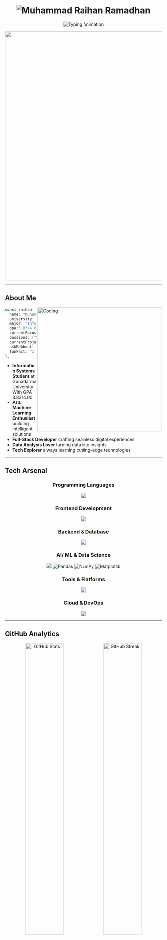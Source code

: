 
<h1 align="center">
  <img src="https://readme-typing-svg.demolab.com?font=Fira+Code&weight=500&size=45&duration=1&pause=999999&color=00BFFF&center=true&vCenter=true&width=750&height=100&lines=Muhammad+Raihan+Ramadhan" alt="Muhammad Raihan Ramadhan" />
</h1>

<p align="center">
  <img src="https://readme-typing-svg.herokuapp.com?font=Orbitron&size=40&duration=3000&pause=1000&color=00D9FF&center=true&vCenter=true&width=800&lines=Welcome+to+my+Digital+Universe+;Full-Stack+Developer+%7C+AI+Enthusiast;Data+Analyst+&+Data+Scientist+;Information+Systems+Student+" alt="Typing Animation" />
</p>

<div align="center">
  <img src="https://user-images.githubusercontent.com/74038190/225813708-98b745f2-7d22-48cf-9150-083f1b00d6c9.gif" width="800">
</div>

---

##  **About Me**

<img align="right" alt="Coding" width="400" src="https://user-images.githubusercontent.com/74038190/229223263-cf2e4b07-2615-4f87-9c38-e37600f8381a.gif">

```typescript
const raihan: Developer = {
  name: "Muhammad Raihan Ramadhan",
  university: "Gunadarma University",
  major: "Information Systems",
  gpa:3.83/4.00,
  currentFocus: "Data Analyst & Machine Learning",
  passions: ["Web Development", "Data Science", "AI/ML", "Data Analyst"],
  currentProject: "ML-powered Web Applications",
  askMeAbout: ["React", "Python", "Machine Learning", "APIs", "AI Automation"],
  funFact: "I debug with console.log() and I'm not ashamed! 😊"
};
```

-  **Information Systems Student** at Gunadarma University With GPA 3.83/4.00
-  **AI & Machine Learning Enthusiast** building intelligent solutions
-  **Full-Stack Developer** crafting seamless digital experiences
-  **Data Analysis Lover** turning data into insights
-  **Tech Explorer** always learning cutting-edge technologies

---

## **Tech Arsenal**

<div align="center">

### **Programming Languages**
<img src="https://skillicons.dev/icons?i=python,javascript,php,java,typescript&theme=dark" />

### **Frontend Development**
<img src="https://skillicons.dev/icons?i=react,nextjs,vue,html,css,tailwind,bootstrap&theme=dark" />

### **Backend & Database**
<img src="https://skillicons.dev/icons?i=nodejs,express,fastapi,mysql,mongodb,postgresql,redis&theme=dark" />

### **AI/ ML & Data Science**
<img src="https://skillicons.dev/icons?i=tensorflow,pytorch,sklearn&theme=dark" />
<img src="https://img.shields.io/badge/Pandas-150458?style=for-the-badge&logo=pandas&logoColor=white" alt="Pandas">
<img src="https://img.shields.io/badge/NumPy-013243?style=for-the-badge&logo=numpy&logoColor=white" alt="NumPy">
<img src="https://img.shields.io/badge/Matplotlib-11557c?style=for-the-badge&logo=matplotlib&logoColor=white" alt="Matplotlib">

### **Tools & Platforms**
<img src="https://skillicons.dev/icons?i=git,github,docker,vscode,figma,postman&theme=dark" />

### **Cloud & DevOps**
<img src="https://skillicons.dev/icons?i=aws,gcp,vercel,netlify&theme=dark" />

</div>

---

##  **GitHub Analytics**

<div align="center">
  <img width="49%" src="https://github-readme-stats.vercel.app/api?username=raihanrama&show_icons=true&theme=tokyonight&hide_border=true&count_private=true&include_all_commits=true" alt="GitHub Stats" />
  <img width="49%" src="https://github-readme-streak-stats.herokuapp.com/?user=raihanrama&theme=tokyonight&hide_border=true" alt="GitHub Streak" />
</div>

<div align="center">
  <img width="60%" src="https://github-readme-stats.vercel.app/api/top-langs/?username=raihanrama&layout=compact&theme=tokyonight&hide_border=true&langs_count=10" alt="Top 10 Languages" />
</div>

---

##  **Featured Projects**

<div align="center">

[![Readme Card](https://github-readme-stats.vercel.app/api/pin/?username=raihanrama&repo=refsys_prediction-python&theme=tokyonight&hide_border=true)](https://github.com/raihanrama/refsys_prediction-python)
[![Readme Card](https://github-readme-stats.vercel.app/api/pin/?username=raihanrama&repo=AI-Sentimen-Trend-TSX&theme=tokyonight&hide_border=true)](https://github.com/raihanrama/AI-Sentimen-Trend-TSX)

</div>

---

##  **GitHub Trophies**

<div align="center">
  <img src="https://github-profile-trophy.vercel.app/?username=raihanrama&theme=tokyonight&no-frame=true&column=7" alt="GitHub Trophies" />
</div>

---

##  **Contribution Graph**

<div align="center">
  <img src="https://github-readme-activity-graph.vercel.app/graph?username=raihanrama&custom_title=Raihan's%20GitHub%20Activity%20Graph&bg_color=1a1b27&color=70a5fd&line=38bdae&point=70a5fd&area_color=38bdae&title_color=70a5fd&area=true&hide_border=true" alt="GitHub Activity Graph" />
</div>

---

##  **Skills Visualization**

<div align="center">

```text
AI/Machine Learning  ████████████████████   90%
JavaScript/React     ████████████████████   90%
Python               ███████████████████    85%
PHP                  ██████████████████     80%
Data Analysis        █████████████████      75%
Node.js              ████████████████       70%
Database Design      ███████████████        65%
```

</div>

---

##  **Current Learning Journey**

<div align="center">
  <img src="https://user-images.githubusercontent.com/74038190/212284158-e840e285-664b-44d7-b79b-e264b5e54825.gif" width="400">
</div>

-  **Deep Learning** with TensorFlow & PyTorch
-  **Advanced React Patterns** & Next.js
-  **Cloud Architecture** on AWS & GCP
-  **MLOps** & Model Deployment
-  **Mobile Development** with React Native

---

<div align="center">
  ![Profile Views](https://komarev.com/ghpvc/?username=raihanrama&color=blueviolet&style=for-the-badge) 
</div>

---

## 🌐 **Connect With Me**

<div align="center">

[![LinkedIn](https://img.shields.io/badge/LinkedIn-%230077B5.svg?style=for-the-badge&logo=linkedin&logoColor=white)](https://www.linkedin.com/in/muhammad-raihan-ramadhan-3735b5293/)
[![GitHub](https://img.shields.io/badge/GitHub-%23121011.svg?style=for-the-badge&logo=github&logoColor=white)](https://github.com/raihanrama)
[![Instagram](https://img.shields.io/badge/Instagram-%23E4405F.svg?style=for-the-badge&logo=Instagram&logoColor=white)](https://instagram.com/raihan.rndm)
[![Gmail](https://img.shields.io/badge/Gmail-D14836?style=for-the-badge&logo=gmail&logoColor=white)](mailto:muhammadraihan291003@gmail.com)
[![Portfolio](https://img.shields.io/badge/Portfolio-%23FF5722.svg?style=for-the-badge&logo=firefox&logoColor=white)](https://portoraihanrama.netlify.app/)

</div>

---

## **Fun Facts About Me**

<div align="center">

```ascii
╔══════════════════════════════════════════════════════════╗
║  🎮  Gaming enthusiast when not coding                   ║
║  ☕  Coffee-powered developer (1-2 cups daily!)          ║
║  📚  Always learning something new every day             ║
║  🎵  Code better with lo-fi music                        ║
║  🚀  Dream: Contributing to open-source AI projects      ║
╚══════════════════════════════════════════════════════════╝
```

</div>

<table align="center">
  <tr>
    <td align="center">🎮<br><b>Gaming</b></td>
    <td align="center">☕<br><b>3-5 Cups/Day</b></td>
    <td align="center">📚<br><b>Lifelong Learner</b></td>
    <td align="center">🎵<br><b>Lo-fi Lover</b></td>
    <td align="center">🚀<br><b>AI Enthusiast</b></td>
  </tr>
</table>

---

## **Weekly Development Breakdown**

<div align="center">

```text
🌅 Morning   ████████████░░░░░░░░  35.2%  (Sunrise coding sessions)
🌆 Daytime   █████████████████░░░  42.8%  (Peak productivity hours)
🌃 Evening   ██████████████░░░░░░  28.5%  (Project wrapping time)
🌙 Night     ███████████░░░░░░░░░  22.7%  (Deep focus & debugging)
```

**Most Productive Time:** 🌆 **Daytime** (42.8%)

</div>

---

##  **Code Philosophy**

> *"Code is like humor. When you have to explain it, it's bad."* - Cory House

<div align="center">
  <img src="https://user-images.githubusercontent.com/74038190/212284087-bbe7e430-757e-4901-90bf-4cd2ce3e1852.gif" width="500">
</div>

---
